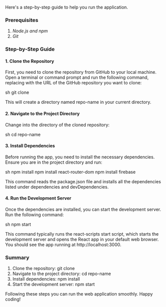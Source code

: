 Here's a step-by-step guide to help you run the application.

### Prerequisites
1. *Node.js and npm*
2. *Git*

### Step-by-Step Guide

#### 1. Clone the Repository
First, you need to clone the repository from GitHub to your local machine. Open a terminal or command prompt and run the following command, replacing <repository-url> with the URL of the GitHub repository you want to clone:

sh
git clone <repository-url>


This will create a directory named repo-name in your current directory.

#### 2. Navigate to the Project Directory
Change into the directory of the cloned repository:

sh
cd repo-name


#### 3. Install Dependencies
Before running the app, you need to install the necessary dependencies. Ensure you are in the project directory and run:

sh
npm install
npm install react-router-dom
npm install firebase


This command reads the package.json file and installs all the dependencies listed under dependencies and devDependencies.

#### 4. Run the Development Server
Once the dependencies are installed, you can start the development server. Run the following command:

sh
npm start


This command typically runs the react-scripts start script, which starts the development server and opens the React app in your default web browser. You should see the app running at http://localhost:3000.


### Summary
1. Clone the repository: git clone <repository-url>
2. Navigate to the project directory: cd repo-name
3. Install dependencies: npm install
4. Start the development server: npm start

Following these steps you can run the web application smoothly. Happy coding!